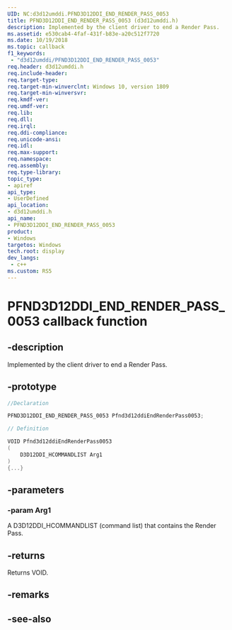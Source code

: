 ```yaml
---
UID: NC:d3d12umddi.PFND3D12DDI_END_RENDER_PASS_0053
title: PFND3D12DDI_END_RENDER_PASS_0053 (d3d12umddi.h)
description: Implemented by the client driver to end a Render Pass.
ms.assetid: e530cab4-4faf-431f-b83e-a20c512f7720
ms.date: 10/19/2018
ms.topic: callback
f1_keywords:
 - "d3d12umddi/PFND3D12DDI_END_RENDER_PASS_0053"
req.header: d3d12umddi.h
req.include-header:
req.target-type:
req.target-min-winverclnt: Windows 10, version 1809
req.target-min-winversvr:
req.kmdf-ver:
req.umdf-ver:
req.lib:
req.dll:
req.irql: 
req.ddi-compliance:
req.unicode-ansi:
req.idl:
req.max-support:
req.namespace:
req.assembly:
req.type-library: 
topic_type: 
- apiref
api_type: 
- UserDefined
api_location: 
- d3d12umddi.h
api_name: 
- PFND3D12DDI_END_RENDER_PASS_0053
product:
- Windows
targetos: Windows
tech.root: display
dev_langs:
 - c++
ms.custom: RS5
---
```


# PFND3D12DDI_END_RENDER_PASS_0053 callback function

## -description

Implemented by the client driver to end a Render Pass. 

## -prototype

```cpp
//Declaration

PFND3D12DDI_END_RENDER_PASS_0053 Pfnd3d12ddiEndRenderPass0053; 

// Definition

VOID Pfnd3d12ddiEndRenderPass0053 
(
	D3D12DDI_HCOMMANDLIST Arg1
)
{...}

```

## -parameters

### -param Arg1

A D3D12DDI_HCOMMANDLIST (command list) that contains the Render Pass.

## -returns

Returns VOID.

## -remarks




## -see-also
